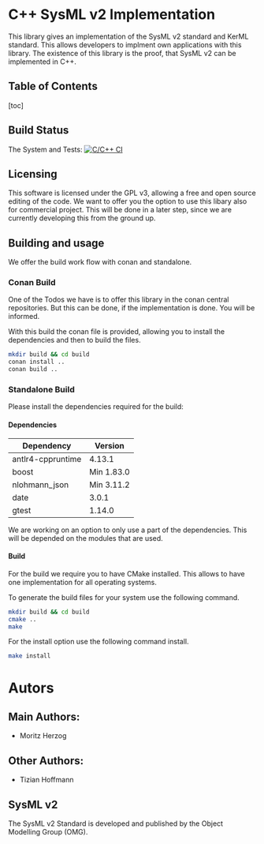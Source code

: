 # C++ SysML v2 Implementation
This library gives an implementation of the SysML v2 standard and KerML standard. This allows developers to implment own applications with this library. The existence of this library is the proof, that SysML v2 can be implemented in C++.

## Table of Contents

[toc]

## Build Status
The System and Tests: [![C/C++ CI](https://github.com/Protestator-Research/CPP-SysMLv2/actions/workflows/c-cpp.yml/badge.svg)](https://github.com/Protestator-Research/CPP-SysMLv2/actions/workflows/c-cpp.yml)

## Licensing 

This software is licensed under the GPL v3, allowing a free and open source editing of the code. We want to offer you the option to use this libary also for commercial project. This will be done in a later step, since we are currently developing this from the ground up.



## Building and usage

We offer the build work flow with conan and standalone.

### Conan Build

One of the Todos we have is to offer this library in the conan central repositories. But this can be done, if the implementation is done. You will be informed.

With this build the conan file is provided, allowing you to install the dependencies and then to build the files.

```bash
mkdir build && cd build
conan install ..
conan build ..
```



### Standalone Build

Please install the dependencies required for the build:

#### Dependencies

| Dependency        | Version    |
| ----------------- | ---------- |
| antlr4-cppruntime | 4.13.1     |
| boost             | Min 1.83.0 |
| nlohmann_json     | Min 3.11.2 |
| date              | 3.0.1      |
| gtest             | 1.14.0     |

We are working on an option to only use a part of the dependencies. This will be depended on the modules that are used.

#### Build

For the build we require you to have CMake installed. This allows to have one implementation for all operating systems.

To generate the build files for your system use the following command.

```bash
mkdir build && cd build
cmake ..
make
```

For the install option use the following command install.

```bash
make install 
```

# Autors

## Main Authors:

- Moritz Herzog

## Other Authors:

- Tizian Hoffmann

## SysML v2

The SysML v2 Standard is developed and published by the Object Modelling Group (OMG).
